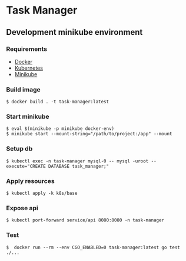 # Task Manager

## Development minikube environment

### Requirements
- [Docker](https://www.docker.com/products/docker-desktop)
- [Kubernetes](https://kubernetes.io/docs/tasks/tools/)
- [Minikube](https://kubernetes.io/docs/tasks/tools/install-minikube/)

### Build image
```shell script
$ docker build . -t task-manager:latest
```

### Start minikube
```shell script
$ eval $(minikube -p minikube docker-env)
$ minikube start --mount-string="/path/to/project:/app" --mount 
```

### Setup db
```shell
$ kubectl exec -n task-manager mysql-0 -- mysql -uroot --execute="CREATE DATABASE task_manager;"
```

### Apply resources
```shell script
$ kubectl apply -k k8s/base
```

### Expose api
```shell script
$ kubectl port-forward service/api 8080:8080 -n task-manager
```

### Test
```shell
$  docker run --rm --env CGO_ENABLED=0 task-manager:latest go test ./... 
```
